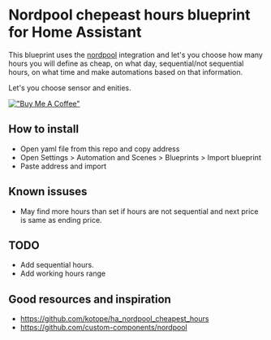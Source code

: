 
# Nordpool chepeast hours blueprint for Home Assistant

This blueprint uses the [nordpool](https://github.com/custom-components/nordpool) integration and let's you choose how many hours you will define as cheap, on what day, sequential/not sequential hours, on what time and make automations based on that information.

Let's you choose sensor and enities.


[!["Buy Me A Coffee"](https://www.buymeacoffee.com/assets/img/custom_images/yellow_img.png)](https://www.buymeacoffee.com/kullarkert)


## How to install
* Open yaml file from this repo and copy address
* Open Settings > Automation and Scenes > Blueprints > Import blueprint
* Paste address and import


## Known issuses
* May find more hours than set if hours are not sequential and next price is same as ending price.

## TODO
* Add sequential hours.
* Add working hours range


## Good resources and inspiration
* https://github.com/kotope/ha_nordpool_cheapest_hours
* https://github.com/custom-components/nordpool
